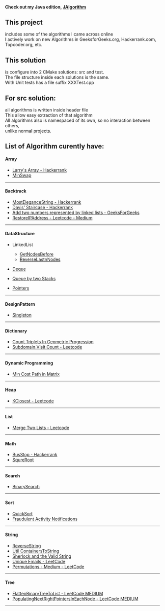 #### Check out my Java edition, [JAlgorithm](https://github.com/jljacoblo/jalgorithm)

This project
------
includes some of the algorithms I came across online  
I actively work on new Algorithms in GeeksforGeeks.org, Hackerrank.com, Topcoder.org, etc.

This solution
------
is configure into 2 CMake solutions: src and test.  
The file structure inside each solutions is the same.  
With Unit tests has a file suffix XXXTest.cpp

For src solution:
------
all algorithms is written inside header file  
This allow easy extraction of that algorithm  
All algorithms also is namespaced of its own, so no interaction between others,  
unlike normal projects.

## List of Algorithm curently have:  
  
#### Array  
* [Larry's Array - Hackerrank](https://github.com/jljacoblo/jalgorithmCPP/blob/master/src/Array/LarrysArray.h)
* [MinSwap](https://github.com/jljacoblo/jalgorithmCPP/blob/master/src/Array/MinSwap.h)
***
#### Backtrack  
* [MostEleganceString - Hackerrank](https://github.com/jljacoblo/jalgorithmCPP/blob/master/src/Backtrack/MostEleganceString.h)
* [Davis' Staircase - Hackerrank](https://github.com/jljacoblo/jalgorithmCPP/blob/master/src/Backtrack/DavisStaircase.h)
* [Add two numbers represented by linked lists - GeeksForGeeks](https://github.com/jljacoblo/jalgorithmCPP/blob/master/src/Backtrack/AddTwoNumbers.h)
* [RestoreIPAddress - Leetcode - Medium](https://github.com/jljacoblo/jalgorithmCPP/blob/master/src/Backtrack/RestoreIPAddress.h)
***

#### DataStructure  
* LinkedList
  * [GetNodesBefore](https://github.com/jljacoblo/jalgorithmCPP/blob/master/src/DataStructure/LinkedList/GetNodesBefore.h)
  * [ReverseLastnNodes](https://github.com/jljacoblo/jalgorithmCPP/blob/master/src/DataStructure/LinkedList/ReverseLastnNodes.h)
  
* [Deque](https://github.com/jljacoblo/jalgorithmCPP/blob/master/src/DataStructure/Deque.h)  
* [Queue by two Stacks](https://github.com/jljacoblo/jalgorithmCPP/blob/master/src/DataStructure/QueueUsingTwoStack.h)  
* [Pointers](https://github.com/jljacoblo/jalgorithmCPP/blob/master/src/DataStructure/Pointers.h)  

***

#### DesignPattern  
* [Singleton](https://github.com/jljacoblo/jalgorithmCPP/blob/master/src/DesignPattern/Singleton.h)
***

#### Dictionary  
* [Count Triplets In Geometric Progression](https://github.com/jljacoblo/jalgorithmCPP/blob/master/src/Dictionary/CountTripletsGeometricProgression.h)
* [Subdomain Visit Count - Leetcode](https://github.com/jljacoblo/jalgorithmCPP/blob/master/src/Dictionary/SubdomainVisitCount.h)
***

#### Dynamic Programming  
* [Min Cost Path in Matrix](https://github.com/jljacoblo/jalgorithmCPP/blob/master/src/DynamicProgramming/MinCostPath.h)
***

#### Heap  
* [KClosest - Leetcode](https://github.com/jljacoblo/jalgorithmCPP/blob/master/src/Heap/KClosest.h)
***

#### List  
* [Merge Two Lists - Leetcode](https://github.com/jljacoblo/jalgorithmCPP/blob/master/src/List/MergeTwoList.h)
***

#### Math  
* [BusStop - Hackerrank](https://github.com/jljacoblo/jalgorithmCPP/blob/master/src/Math/BusStop.h)
* [SqureRoot](https://github.com/jljacoblo/jalgorithmCPP/blob/master/src/Math/SquareRoot.h)
***

#### Search  
* [BinarySearch](https://github.com/jljacoblo/jalgorithmCPP/blob/master/src/Search/BinarySearch.h)
***

#### Sort  
* [QuickSort](https://github.com/jljacoblo/jalgorithmCPP/blob/master/src/Sort/QuickSort.h)
* [Fraudulent Activity Notifications](https://github.com/jljacoblo/jalgorithmCPP/blob/master/src/Sort/FraudulentActivityNotifications.h)
***

#### String  
* [ReverseString](https://github.com/jljacoblo/jalgorithmCPP/blob/master/src/String/ReverseString.h)
* [Util ContainersToString](https://github.com/jljacoblo/jalgorithmCPP/blob/master/src/String/ContainersToString.h)
* [Sherlock and the Valid String](https://github.com/jljacoblo/jalgorithmCPP/blob/master/src/String/SherlockValidString.h)
* [Unique Emails - LeetCode](https://github.com/jljacoblo/jalgorithmCPP/blob/master/src/String/UniqueEmails.h)
* [Permutations - Medium - LeetCode](https://github.com/jljacoblo/jalgorithmCPP/blob/master/src/String/Permutations.h)
***

#### Tree  
* [FlattenBinaryTreeToList - LeetCode MEDIUM](https://github.com/jljacoblo/jalgorithmCPP/blob/master/src/Tree/FlattenBinaryTreeList.h)
* [PopulatingNextRightPointersInEachNode - LeetCode MEDIUM](https://github.com/jljacoblo/jalgorithmCPP/blob/master/src/Tree/PopulatingNextRightPointersInEachNode.h)
***